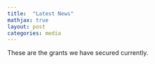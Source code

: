 ```yaml
---
title:  "Latest News"
mathjax: true
layout: post
categories: media
---
```

These are the grants we have secured currently.
